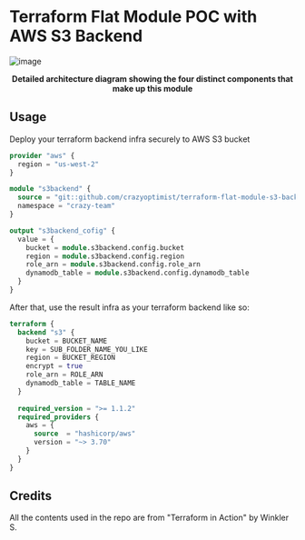 # Terraform Flat Module POC with AWS S3 Backend

![image](https://user-images.githubusercontent.com/55074937/147535173-76bebe21-696e-4f4a-927c-0ff0c68d6bd6.png)
<p align="center"><b>Detailed architecture diagram showing the four distinct components that make up this module</b></p>

## Usage
Deploy your terraform backend infra securely to AWS S3 bucket

```terraform
provider "aws" {
  region = "us-west-2"
}

module "s3backend" {
  source = "git::github.com/crazyoptimist/terraform-flat-module-s3-backend"
  namespace = "crazy-team"
}

output "s3backend_cofig" {
  value = {
    bucket = module.s3backend.config.bucket
    region = module.s3backend.config.region
    role_arn = module.s3backend.config.role_arn
    dynamodb_table = module.s3backend.config.dynamodb_table
  }
}
```

After that, use the result infra as your terraform backend like so:

```terraform
terraform {
  backend "s3" {
    bucket = BUCKET_NAME
    key = SUB_FOLDER_NAME_YOU_LIKE
    region = BUCKET_REGION
    encrypt = true
    role_arn = ROLE_ARN
    dynamodb_table = TABLE_NAME
  }
  
  required_version = ">= 1.1.2"
  required_providers {
    aws = {
      source  = "hashicorp/aws"
      version = "~> 3.70"
    }
  }
}
```

## Credits
All the contents used in the repo are from "Terraform in Action" by Winkler S.
